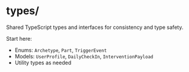 # types/

Shared TypeScript types and interfaces for consistency and type safety.

Start here:
- Enums: `Archetype`, `Part`, `TriggerEvent`
- Models: `UserProfile`, `DailyCheckIn`, `InterventionPayload`
- Utility types as needed
